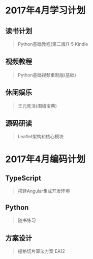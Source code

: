 # 2017年4月学习计划

## 读书计划
> Python基础教程(第二版)1-5 Kindle
## 视频教程
> Python基础视频重制版(基础)
## 休闲娱乐
> 王元死活(围墙宝典)
## 源码研读
> Leaflet架构和核心模块

# 2017年4月编码计划

## TypeScript
> 搭建Angular集成开发环境
## Python
> 随书练习
## 方案设计
> 栅格切片算法方案 EA12


